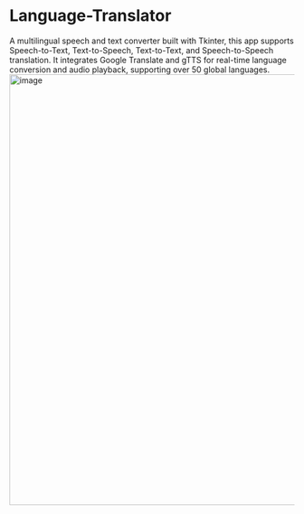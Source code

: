 # Language-Translator
A multilingual speech and text converter built with Tkinter, this app supports Speech-to-Text, Text-to-Speech, Text-to-Text, and Speech-to-Speech translation. It integrates Google Translate and gTTS for real-time language conversion and audio playback, supporting over 50 global languages.
<img width="984" height="763" alt="image" src="https://github.com/user-attachments/assets/f3e8335c-d496-42e3-b941-b66a71cee721" />
